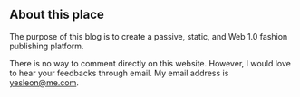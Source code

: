 ## About this place

The purpose of this blog is to create a passive, static, and Web 1.0 fashion publishing platform.

There is no way to comment directly on this website. However, I would love to hear your feedbacks through email. My email address is [yesleon@me.com](mailto:yesleon@me.com).